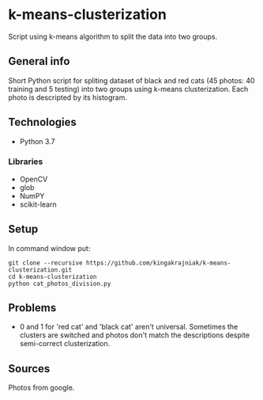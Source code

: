 # k-means-clusterization
Script using k-means algorithm to split the data into two groups.

## General info
Short Python script for spliting dataset of black and red cats (45 photos: 40 training and 5 testing) into two groups using k-means clusterization. Each photo is descripted by its histogram.

## Technologies
- Python 3.7
### Libraries
- OpenCV
- glob
- NumPY
- scikit-learn

## Setup
In command window put:
```
git clone --recursive https://github.com/kingakrajniak/k-means-clusterization.git  
cd k-means-clusterization  
python cat_photos_division.py
```

## Problems
- 0 and 1 for 'red cat' and 'black cat' aren't universal. Sometimes the clusters are switched and photos don't match the descriptions despite semi-correct clusterization.

## Sources
Photos from google.
